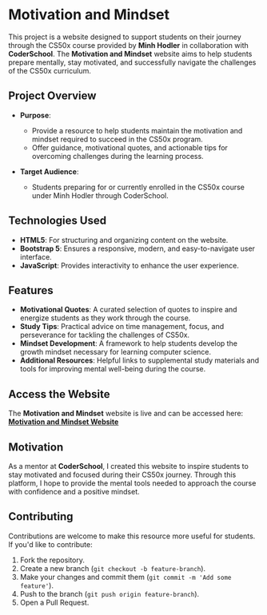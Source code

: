 # Motivation and Mindset

This project is a website designed to support students on their journey through the CS50x course provided by **Minh Hodler** in collaboration with **CoderSchool**. The **Motivation and Mindset** website aims to help students prepare mentally, stay motivated, and successfully navigate the challenges of the CS50x curriculum.

## Project Overview

- **Purpose**:

  - Provide a resource to help students maintain the motivation and mindset required to succeed in the CS50x program.
  - Offer guidance, motivational quotes, and actionable tips for overcoming challenges during the learning process.

- **Target Audience**:
  - Students preparing for or currently enrolled in the CS50x course under Minh Hodler through CoderSchool.

## Technologies Used

- **HTML5**: For structuring and organizing content on the website.
- **Bootstrap 5**: Ensures a responsive, modern, and easy-to-navigate user interface.
- **JavaScript**: Provides interactivity to enhance the user experience.

## Features

- **Motivational Quotes**: A curated selection of quotes to inspire and energize students as they work through the course.
- **Study Tips**: Practical advice on time management, focus, and perseverance for tackling the challenges of CS50x.
- **Mindset Development**: A framework to help students develop the growth mindset necessary for learning computer science.
- **Additional Resources**: Helpful links to supplemental study materials and tools for improving mental well-being during the course.

## Access the Website

The **Motivation and Mindset** website is live and can be accessed here:  
**[Motivation and Mindset Website](https://sangvo117.github.io/Motivation-and-Mindset/)**

## Motivation

As a mentor at **CoderSchool**, I created this website to inspire students to stay motivated and focused during their CS50x journey. Through this platform, I hope to provide the mental tools needed to approach the course with confidence and a positive mindset.

## Contributing

Contributions are welcome to make this resource more useful for students. If you'd like to contribute:

1. Fork the repository.
2. Create a new branch (`git checkout -b feature-branch`).
3. Make your changes and commit them (`git commit -m 'Add some feature'`).
4. Push to the branch (`git push origin feature-branch`).
5. Open a Pull Request.

